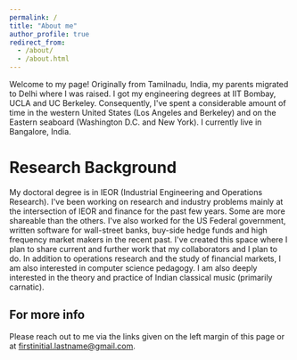 ```yaml
---
permalink: /
title: "About me"
author_profile: true
redirect_from: 
  - /about/
  - /about.html
---
```

Welcome to my page! Originally from Tamilnadu, India, my parents migrated to Delhi where I was raised. I got my engineering degrees at IIT Bombay, UCLA and UC Berkeley. Consequently, I've spent a considerable amount of time in the western United States (Los Angeles and Berkeley) and on the Eastern seaboard (Washington D.C. and New York). I currently live in Bangalore, India. 
  
Research Background
======
My doctoral degree is in IEOR (Industrial Engineering and Operations Research). I've been working on research and industry problems mainly at the intersection of IEOR and finance for the past few years. Some are more shareable than the others. I've also worked for the US Federal government, written software for wall-street banks, buy-side hedge funds and high frequency market makers in the recent past. I've created this space where I plan to share current and further work that my collaborators and I plan to do.
In addition to operations research and the study of financial markets, I am also interested in computer science pedagogy. I am also deeply interested in the theory and practice of Indian classical music (primarily carnatic).

For more info
------
Please reach out to me via the links given on the left margin of this page or at firstinitial.lastname@gmail.com.
